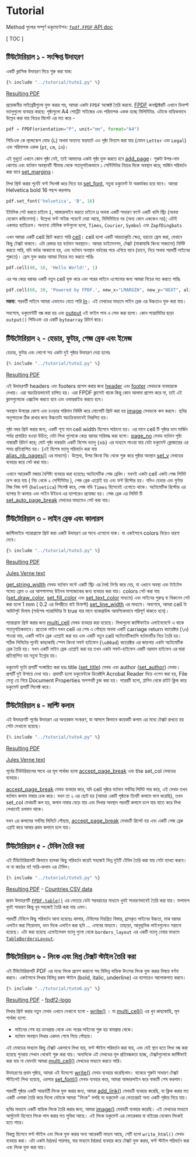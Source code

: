# Tutorial #

Method গুলোর সম্পূর্ণ ডকুমেন্টেশন: [`fpdf.FPDF` API doc](https://pyfpdf.github.io/fpdf2/fpdf/fpdf.html#fpdf.fpdf.FPDF)

[ TOC ]

## টিউটোরিয়াল ১ - সংক্ষিপ্ত উদাহরণ ##

একটি ক্লাসিক উদাহরণ দিয়ে শুরু করা যাক:

```python
{% include "../tutorial/tuto1.py" %}
```

[Resulting PDF](https://github.com/PyFPDF/fpdf2/raw/master/tutorial/tuto1.pdf)

প্রয়োজনীয় লাইব্রেরীগুলো যুক্ত করার পর, আমরা একটা `FPDF` অব্জেক্ট তৈরি করবো. 
[FPDF](fpdf/fpdf.html#fpdf.fpdf.FPDF) কনস্ট্রাক্টরটি এখানে ডিফল্ট ভ্যালুগুলো ব্যবহার করছে: 
পৃষ্ঠাগুলো A4 পোর্ট্রেট সাইজের এবং পরিমাপক একক হচ্ছে মিলিমিটার.
এটাকে বাহ্যিকভাবে উল্লেখ করা যায় নিচের স্নিপেট এর মত করে -

```python
pdf = FPDF(orientation="P", unit="mm", format="A4")
```

পিডিএফ কে ল্যান্ডস্কেপ মোড (`L`) অথবা অন্যান্য ফরম্যাট এও পৃষ্ঠা বিন্যাস করা যায় (যেমন `Letter` এবং `Legal`) 
এবং পরিমাপক একক (`pt`, `cm`, `in`)।


এই মুহুর্তে এখানে কোন পৃষ্ঠা নেই, তাই আমাদের একটা পৃষ্ঠা যুক্ত করতে হবে
[add_page](fpdf/fpdf.html#fpdf.fpdf.FPDF.add_page)। শুরুটা উপর-নাম কোণায় এবং বর্তমান অবস্থানটি
সীমান্ত থেকে গতানুগতিকভাবে ১ সেন্টিমিটার নিচের দিকে অবস্থান করে; মার্জিন পরিবর্তন করা যাবে 
[set_margins](fpdf/fpdf.html#fpdf.fpdf.FPDF.set_margins)।

লিখা প্রিন্ট করার পূর্বেই ফন্ট সিলেক্ট করে নিতে হয় [set_font](fpdf/fpdf.html#fpdf.fpdf.FPDF.set_font), 
নতুবা ডকুমেন্ট টা অকার্যকর হয়ে যাবে। আমরা Helvetica bold 16 পছন্দ করলামঃ 

```python
pdf.set_font('helvetica', 'B', 16)
```

ইটালিক সেট করতে চাইলে `I`, আন্ডারলাইন করতে চাইলে `U` অথবা একটি সাধারণ ফন্টে একটি খালি স্ট্রিং 
(অথবা যেকোন কম্বিনেশন)। উল্লেখ্য ফন্ট সাইজ পয়েন্টে দেয়া আছে, মিলিমিটারে নয় (অন্য কোন এককেও নয়);
এটাই একমাত্র ব্যাতিক্রম। অন্যান্য মৌলিক ফন্টগুলো হলো, `Times`, `Courier`, `Symbol` এবং `ZapfDingbats`

এখন আমরা একটি cell প্রিন্ট করতে পারি [cell](fpdf/fpdf.html#fpdf.fpdf.FPDF.cell)। cell হলো একটি আয়তাকৃতি
ক্ষেত্র, হয়তো ফ্রেম করা, যেখানে কিছু টেক্সট থাকবে। এটা রেন্ডার হয় বর্তমান অবস্থানে। আমরা ডাইমেনশন, 
টেক্সট (মাঝামাঝি কিংবা সাজানো) নির্দিষ্ট করতে পারি, যদি বর্ডার আকানো হয়, এবং বর্তমান অবস্থান বর্ডারের পরে এগিয়ে যাবে
(ডানে, নিচে অথবা পরবর্তী লাইনের শুরুতে)। ফ্রেম যুক্ত করার আমরা নিচের মত করতে পারিঃ

```python
pdf.cell(40, 10, 'Hello World!', 1)
```

এর পর কেন্দ্র বরাবর একটি নতুন cell যুক্ত করে এবং পরের লাইনে এগোনোর জন্য আমরা নিচের মত করতে পারিঃ

```python
pdf.cell(60, 10, 'Powered by FPDF.', new_x="LMARGIN", new_y="NEXT", align='C')
```

**মন্তব্য**: পরবর্তী লাইনে আমরা এভাবেও যেতে পারি [ln](fpdf/fpdf.html#fpdf.fpdf.FPDF.ln)। এই মেথডের 
মাধ্যমে লাইন ব্রেক এর উচ্চতাও যুক্ত করা যায়।

সবশেষে, ডকুমেন্টটি বন্ধ করা হয় এবং [output](fpdf/fpdf.html#fpdf.fpdf.FPDF.output) এই ফাইল পাথ 
এ সেভ করা হলো। কোন প্যারামিটার ছাড়া `output()` পিডিএফ এর একটি `bytearray` রিটার্ন করে। 

## টিউটোরিয়াল ২ - হেডার, ফুটার, পেজ ব্রেক এবং ইমেজ ##

হেডার, ফুটার এবং লোগো সহ একটা দুই পৃষ্ঠার উদাহরণ দেয়া হলোঃ

```python
{% include "../tutorial/tuto2.py" %}
```

[Resulting PDF](https://github.com/PyFPDF/fpdf2/raw/master/tutorial/tuto2.pdf)

এই উদাহরণটি headers এবং footers প্রসেস করার জন্য [header](fpdf/fpdf.html#fpdf.fpdf.FPDF.header) এবং 
[footer](fpdf/fpdf.html#fpdf.fpdf.FPDF.footer) মেথডকে ব্যবহারকে দেখায়। এরা স্বয়ংক্রিয়ভাবেই চালিত হয়। 
এরা FPDF ক্লাসেই থাকে কিন্তু কোন আলাদা প্রসেস করে না, তাই এই ক্লাসগুলোকে এক্সটেন্ড করতে হবে এবং 
ওভাররাইড করতে হবে।

অবস্থান উপরের কোণা এবং চওড়ার পরিমান নির্দ্দিষ্ট করে লোগোটি প্রিন্ট করা হয় 
[image](fpdf/fpdf.html#fpdf.fpdf.FPDF.image) মেথডকে কল করলে। ছবির অনুপাতকে ঠিক রাখার জন্য
 উচ্চতাটা স্বয়ংক্রিয়ভাবেই নিরূপিত হয়। 

পৃষ্ঠা নম্বর প্রিন্ট করার জন্য, একটি শূণ্য মান cell width হিসেবে পাঠানো হয়। এর মানে cell টি 
পৃষ্ঠার ডান মার্জিন পর্যন্ত প্রসারিত হওয়া উচিত; যেটা লিখা গুলোকে কেন্দ্র বরাবর সারিবদ্ধ করা হলো। 
[page_no](fpdf/fpdf.html#fpdf.fpdf.FPDF.page_no) মেথড বর্তমান পৃষ্ঠা নাম্বারটি রিটার্ন করে; 
মোট পৃষ্ঠা নাম্বারটা একটি বিশেষ ভ্যালু `{nb}` এর মাধ্যমে পাওয়া যায় যেটা ডকুমেন্ট ক্লোজারের এর 
সময় প্রতিস্থাপিত হয়। (এই বিশেষ ভ্যালু পরিবর্তন করা যায়  
[alias_nb_pages()](fpdf/fpdf.html#fpdf.fpdf.FPDF.alias_nb_pages) এর মাধ্যমে)। উল্লেখ্য, 
  উপর কিংবা নিচ থেকে শুরু করে পৃষ্ঠার অবস্থান [set_y](fpdf/fpdf.html#fpdf.fpdf.FPDF.set_y) 
  মেথডের ব্যবহার করে সেট করা যায়। 

এখানে আরেকটি মজার বৈশিষ্ট্য ব্যবহার করা হয়েছেঃ অটোমেটিক পেজ ব্রেকিং। যখনই একটা cell একটা 
পেজ লিমিট ক্রস করে যায় ( নিচ থেকে ২ সেন্টিমিটার ), পেজ ব্রেক এ্যাপ্লাই হয় এবং ফন্ট রিস্টোর হয়। 
যদিও হেডার এবং ফুটার নিজ নিজ ফন্ট (`helvetica`) সিলেক্ট করে, পেজ বডি `Times` হিসেবেই 
এগোতে থাকে। অটোমেটিক রিস্টোর এর ব্যাপার টা কালার এবং লাইন উইডথ এর ব্যাপারেও প্রযোজ্য হয়। 
পেজ ব্রেক এর লিমিট টি [set_auto_page_break](fpdf/fpdf.html#fpdf.fpdf.FPDF.set_auto_page_break) 
মেথডের মাধ্যমেও সেট করা যায়।

## টিউটোরিয়াল ৩ - লাইন ব্রেক এবং কালারস ##

জাস্টিফাইড প্যারাগ্রাফে প্রিন্ট করা একটি উদাহরণ এর সাথে এগোনো যাক। যা একইসাথে colors নিয়েও ধারণা দেবে। 

```python
{% include "../tutorial/tuto3.py" %}
```

[Resulting PDF](https://github.com/PyFPDF/fpdf2/raw/master/tutorial/tuto3.pdf)

[Jules Verne text](https://github.com/PyFPDF/fpdf2/raw/master/tutorial/20k_c1.txt)

[get_string_width](fpdf/fpdf.html#fpdf.fpdf.FPDF.get_string_width) মেথড বর্তমান ফন্টে একটি স্ট্রিং এর 
দৈর্ঘ্য নির্ণয় করে দেয়, যা এখানে অবস্থা এবং টাইটেল সমেত ফ্রেম ও এর আশপাশসহ উইদথ মাপজোকের জন্য ব্যবহার 
করা যায়। colors সেট করা যায় ([set_draw_color](fpdf/fpdf.html#fpdf.fpdf.FPDF.set_draw_color), 
[set_fill_color](fpdf/fpdf.html#fpdf.fpdf.FPDF.set_fill_color) এবং
[set_text_color](fpdf/fpdf.html#fpdf.fpdf.FPDF.set_text_color) মাধ্যমে) এবং লাইনের পুরুত্ব বা থিকনেস সেট 
করা হলো 1 mm ( 0.2 এর বিপরীতে বাই ডিফল্ট) [set_line_width](fpdf/fpdf.html#fpdf.fpdf.FPDF.set_line_width) 
এর মাধ্যমে। অবশেষে, আমরা cell টা আউটপুট দিলাম (সর্বশেষ প্যারামিটার টা true যার মানে ব্যাকগ্রাউন্ড আবশ্যিকভাবে 
পরিপূর্ণ থাকতে হবে)। 

প্যারাগ্রাফ প্রিন্ট করার জন্য [multi_cell](fpdf/fpdf.html#fpdf.fpdf.FPDF.multi_cell) মেথড ব্যবহার করা হয়েছে। লিখাগুলো জাস্টিফাইড এলাইনমেন্টে 
এ থাকে গতানুগতিকভাবে। প্রত্যেক লাইন যখন cell এর শেষ এ পৌছায় অথবা একটি carriage return ক্যারেক্টার (`\n`) পাওয়া যায়, একটি লাইন ব্রেক 
এ্যাপ্লাই করা হয় এবং একটি নতুন cell অটোমেটিক্যালি বর্তমানটির নিচে তৈরি হয়।
সঠিক লিমিটের পূর্বেই কাছাকাছি স্পেস কিংবা সফট হাইফেন (`\u00ad`) ক্যারেক্টার এর জায়গায় একটা অটোমেটিক ব্রেক তৈরি হয়। 
যখন একটি লাইন ব্রেক এ্যাপ্লাই করা হয় তখন একটা সফট-হাইফেন একটি নরমাল হাইফেন এর দ্বারা প্রতিস্থাপিত হয় নতুবা ইগ্নোর হয়। 

ডকুমেন্ট দুটো প্রপার্টি সংঙ্গায়িত করা হয়ঃ title ([set_title](fpdf/fpdf.html#fpdf.fpdf.FPDF.set_title)) মেথড এবং 
author ([set_author](fpdf/fpdf.html#fpdf.fpdf.FPDF.set_author)) মেথড। প্রপার্টি দুই উপায়ে দেখা যায়।
প্রথমটি হলো ডকুমেন্টকে ডিরেক্টলি Acrobat Reader দিয়ে ওপেন করা হয়, File মেন্যূ তে গিয়ে Document Properties 
অপশনটি চুজ করা হয়। পরেরটি হলো, প্লাগিন থেকে রাইট ক্লিক করে ডকুমেন্ট প্রপার্টি সিলেক্ট করে। 

## টিউটোরিয়াল ৪ - মাল্টি কলাম ##

এই উদাহরণটি পূর্বের উদাহরণ এর অন্যরকম সংস্করণ, যা আসলে কিভাবে কয়েকটি কলাম এর মধ্যে টেক্সট রাখতে হয় 
সেটা দেখানো হয়েছে। 

```python
{% include "../tutorial/tuto4.py" %}
```

[Resulting PDF](https://github.com/PyFPDF/fpdf2/raw/master/tutorial/tuto4.pdf)

[Jules Verne text](https://github.com/PyFPDF/fpdf2/raw/master/tutorial/20k_c1.txt)

পূর্বের টিউটরিয়ালের সাথে এর মূল পার্থক্য হলো 
[accept_page_break](fpdf/fpdf.html#fpdf.fpdf.FPDF.accept_page_break) এবং the set_col মেথডের ব্যবহার।

[accept_page_break](fpdf/fpdf.html#fpdf.fpdf.FPDF.accept_page_break) মেথড ব্যবহার করে, যদি cell পৃষ্ঠার বর্তমান
 সর্বনিম্ন লিমিট পার করে, এই মেথড তখন বর্তমান কলাম নাম্বার চেক করে। যখন তা ২ এর ছোট হয় (আমরা একটি পৃষ্ঠাকে তিনটি 
 কলামে ভাগ করেছি), তখন set_col মেথডটি কল হয়, কলাম নাম্বার বেড়ে যায় এবং লিখার অবস্থান পরবর্তী কলামে চলে যায় যাতে 
 করে লিখা সেখানেই চলমান থাকে। 

যখন ৩য় কলামের সর্বনিম্ন লিমিটে পৌছায়, [accept_page_break](fpdf/fpdf.html#fpdf.fpdf.FPDF.accept_page_break) মেথডটি 
রিসেট হয় এবং একটি পেজ ব্রেক এপ্লাই করে আবার প্রথম কলামে চলে যায়। 

## টিউটোরিয়াল ৫ - টেবিল তৈরি করা ##

এই টিউটোরিয়ালটি কিভাবে হালকা কিছু পরিবর্তন করেই সহজেই ভিন্ন দুইটি টেবিল তৈরি করা যায় সেটা ব্যাখ্যা করবে। 
না না কাঠের না! সারি-কলাম এর টেবিল।

```python
{% include "../tutorial/tuto5.py" %}
```

[Resulting PDF](https://github.com/PyFPDF/fpdf2/raw/master/tutorial/tuto5.pdf) -
[Countries CSV data](https://github.com/PyFPDF/fpdf2/raw/master/tutorial/countries.txt)

প্রথম উদাহরণটি [`FPDF.table()`](https://pyfpdf.github.io/fpdf2/Tables.html) এর ভেতরে ডেটা সরবরাহের মাধ্যমে 
খুবই সাধারণভাবেই তৈরি করা যায়।  ফলাফল খুবই সাধারণ কিন্তু খুব সহজেই তৈরি করা যায় এমন।

পরবর্তী টেবিলে কিছু পরিবর্তন আনা হয়েছেঃ কালার, টেবিলের নিয়ন্ত্রিত বিস্তার, হ্রাসকৃত লাইনের উচ্চতা, মাঝ বরাবর এলাইন করা শিরোনাম,
 ডান দিকে এলাইন করা ছবি ... এসবের মাধ্যমে। 
 তাছাড়া, আনুভূমিক লাইনগুলোও সরানো হয়েছে। এটা করা হয়েছে এভেইলেবল ভ্যালু গুলো থেকে `borders_layout` এর একটি ভ্যালু 
 নেবার মাধ্যমে [`TableBordersLayout`](https://pyfpdf.github.io/fpdf2/fpdf/enums.html#fpdf.enums.TableBordersLayout).


## টিউটোরিয়াল ৬ - লিংক এবং মিশ্র টেক্সট স্টাইল তৈরি করা ##

এই টিউটোরিয়ালটি PDF এর মধ্যে লিংক প্রবেশ করানো সহ বিভিন্ন বাহ্যিক উৎসের লিংক যুক্ত করার বিষয়ে বর্ণনা করবে। 
একইসাথে লিখার বিভিন্ন রকম স্টাইল (bold, italic, underline) এর ব্যাপারেও আলোকপাত করবে।

```python
{% include "../tutorial/tuto6.py" %}
```

[Resulting PDF](https://github.com/PyFPDF/fpdf2/raw/master/tutorial/tuto6.pdf) -
[fpdf2-logo](https://raw.githubusercontent.com/PyFPDF/fpdf2/master/docs/fpdf2-logo.png)

লিখার প্রিন্ট করার নতুন মেথড এখানে দেখানো হলো - 
 [write()](https://pyfpdf.github.io/fpdf2/fpdf/fpdf.html#fpdf.fpdf.FPDF.write)
। যা 
 [multi_cell()](https://pyfpdf.github.io/fpdf2/fpdf/fpdf.html#fpdf.fpdf.FPDF.multi_cell)
 এর খুব কাছাকাছি, মূল পার্থক্য হলো:

- লাইনের শেষ হয় ডানপ্রান্ত থেকে এবং পরের লাইনের শুরু হয় বামপ্রান্ত থেকে।
- বর্তমান অবস্থান লিখার একদম শেষে গিয়ে পৌছায়।

এই মেথডের মাধ্যমে কিছু টেক্সট একসাথে লিখা যায়, ফন্ট স্টাইল পরিবর্তন করা যায়, এবং যেই স্থান হতে লিখা 
 বন্ধ করা হয়েছে পুনরায় সেখান থেকেই শুরু করা যায়।
অন্যদিকে এই মেথডের মূল প্রতিবন্ধকতা হচ্ছে, টেক্সটগুলোকে জাস্টিফাই করা যায় না যেমনটা আমরা 
 [multi_cell()](https://pyfpdf.github.io/fpdf2/fpdf/fpdf.html#fpdf.fpdf.FPDF.multi_cell) মেথডের 
 মাধ্যমে করতে পারি।

উদাহরণের প্রথম পৃষ্ঠায়, আমরা এই উদ্দেশ্যে 
 [write()](https://pyfpdf.github.io/fpdf2/fpdf/fpdf.html#fpdf.fpdf.FPDF.write) মেথড ব্যবহার করেছিলাম। 
 বাক্যের শুরুটা সাধারণ টেক্সট স্টাইলেই লিখা হয়েছে, এরপরে 
 [set_font()](https://pyfpdf.github.io/fpdf2/fpdf/fpdf.html#fpdf.fpdf.FPDF.set_font) মেথড ব্যবহার করে, 
 আমরা আন্ডারলাইন করে বাক্যটি শেষ করলাম।

পরবর্তী পৃষ্ঠার একটি আন্তর্বর্তী লিংক যুক্ত করার জন্য, আমরা 
 [add_link()](https://pyfpdf.github.io/fpdf2/fpdf/fpdf.html#fpdf.fpdf.FPDF.add_link) মেথডটি ব্যবহার করেছি, 
 যা ক্লিক করার মত একটি এলাকা তৈরি করে দিলো যেটাকে আমরা "লিংক" বলছি যা ডকুমেন্ট এর ভেতরেরই অন্য একটি 
 পৃষ্ঠায় নিয়ে যায়।

ছবির মাধ্যমে একটি বাহ্যিক লিংক তৈরি করার জন্য, আমরা 
 [image()](https://pyfpdf.github.io/fpdf2/fpdf/fpdf.html#fpdf.fpdf.FPDF.image) মেথডটি ব্যবহার করেছি। 
 এই মেথডের মাধ্যমে আর্গুমেন্ট হিসেবে লিংক পাস করার মত সুবিধা আছে। এই লিংক ডকুমেন্ট এর ভেতরকার বা বাইরের যেকোন 
 লিংকই হতে পারে।

বিকল্প হিসেবে ফন্ট স্টাইল এবং লিংক যুক্ত করার অন্য আরেকটি মাধ্যম আছে, সেটি হলো `write_html()` 
 মেথড ব্যবহার করা। এটা একটা html পারসার, যার মাধ্যমে html ব্যবহার করে টেক্সট যুক্ত করার, ফন্ট 
 স্টাইল পরিবর্তন করা এবং লিংক যুক্ত করা যায়।

